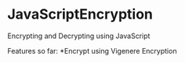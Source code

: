 # JavaScriptEncryption
Encrypting and Decrypting using JavaScript

Features so far:
*Encrypt using Vigenere Encryption